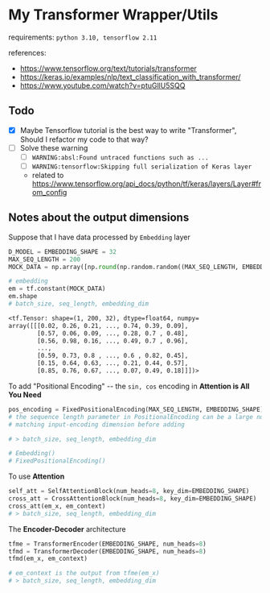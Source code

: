 # My Transformer Wrapper/Utils

requirements: `python 3.10, tensorflow 2.11`

references:

- https://www.tensorflow.org/text/tutorials/transformer
- https://keras.io/examples/nlp/text_classification_with_transformer/
- https://www.youtube.com/watch?v=ptuGllU5SQQ

## Todo

- [x] Maybe Tensorflow tutorial is the best way to write "Transformer", Should I refactor my code to that way?
- [ ] Solve these warning
  - [ ] `WARNING:absl:Found untraced functions such as ...`
  - [ ] `WARNING:tensorflow:Skipping full serialization of Keras layer`
  - related to https://www.tensorflow.org/api_docs/python/tf/keras/layers/Layer#from_config
## Notes about the output dimensions

Suppose that I have data processed by `Embedding` layer

```py
D_MODEL = EMBEDDING_SHAPE = 32
MAX_SEQ_LENGTH = 200
MOCK_DATA = np.array([np.round(np.random.random((MAX_SEQ_LENGTH, EMBEDDING_SHAPE)), 2)])

# embedding
em = tf.constant(MOCK_DATA)
em.shape
# batch_size, seq_length, embedding_dim
```

```txt
<tf.Tensor: shape=(1, 200, 32), dtype=float64, numpy=
array([[[0.02, 0.26, 0.21, ..., 0.74, 0.39, 0.09],
        [0.57, 0.06, 0.09, ..., 0.28, 0.7 , 0.48],
        [0.56, 0.98, 0.16, ..., 0.49, 0.7 , 0.96],
        ...,
        [0.59, 0.73, 0.8 , ..., 0.6 , 0.82, 0.45],
        [0.15, 0.64, 0.63, ..., 0.21, 0.44, 0.57],
        [0.85, 0.76, 0.67, ..., 0.07, 0.49, 0.18]]])>
```

To add "Positional Encoding" -- the `sin, cos` encoding in **Attention is All You Need**

```py
pos_encoding = FixedPositionalEncoding(MAX_SEQ_LENGTH, EMBEDDING_SHAPE)
# the sequence length parameter in PositionalEncoding can be a large number say 2048
# matching input-encoding dimension before adding

# > batch_size, seq_length, embedding_dim

# Embedding()
# FixedPositionalEncoding()
```

To use **Attention**

```py
self_att = SelfAttentionBlock(num_heads=8, key_dim=EMBEDDING_SHAPE)
cross_att = CrossAttentionBlock(num_heads=8, key_dim=EMBEDDING_SHAPE)
cross_att(em_x, em_context)
# > batch_size, seq_length, embedding_dim
```

The **Encoder-Decoder** architecture

```py
tfme = TransformerEncoder(EMBEDDING_SHAPE, num_heads=8)
tfmd = TransformerDecoder(EMBEDDING_SHAPE, num_heads=8)
tfmd(em_x, em_context)

# em_context is the output from tfme(em_x)
# > batch_size, seq_length, embedding_dim
```
